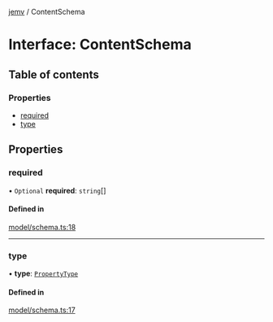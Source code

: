 [jemv](../README.md) / ContentSchema

# Interface: ContentSchema

## Table of contents

### Properties

- [required](ContentSchema.md#required)
- [type](ContentSchema.md#type)

## Properties

### required

• `Optional` **required**: `string`[]

#### Defined in

[model/schema.ts:18](https://github.com/data7expressions/jemv/blob/b3abfe7/src/lib/model/schema.ts#L18)

___

### type

• **type**: [`PropertyType`](../enums/PropertyType.md)

#### Defined in

[model/schema.ts:17](https://github.com/data7expressions/jemv/blob/b3abfe7/src/lib/model/schema.ts#L17)
